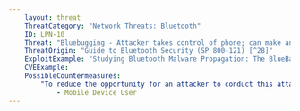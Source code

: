```yaml
---
    layout: threat
    ThreatCategory: "Network Threats: Bluetooth"
    ID: LPN-10
    Threat: "Bluebugging - Attacker takes control of phone; can make and take calls, listen to phone conversations, read contacts and calendars"
    ThreatOrigin: "Guide to Bluetooth Security (SP 800-121) [^28]"
    ExploitExample: "Studying Bluetooth Malware Propagation: The BlueBag Project [^30]"
    CVEExample:
    PossibleCountermeasures:
        "To reduce the opportunity for an attacker to conduct this attack, disable Bluetooth on vulnerable (circa 2004) devices when that feature is not in use. [^J.Padgette-1]":
            - Mobile Device User
---
```

